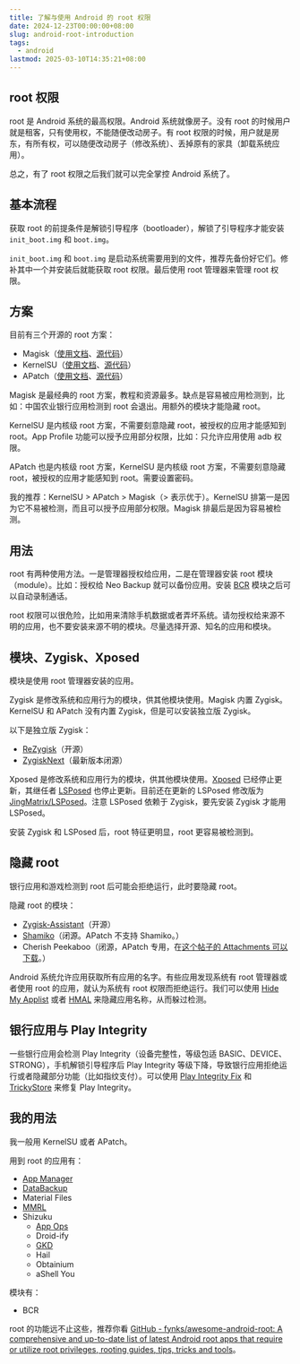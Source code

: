 ```yaml
---
title: 了解与使用 Android 的 root 权限
date: 2024-12-23T00:00:00+08:00
slug: android-root-introduction
tags:
  - android
lastmod: 2025-03-10T14:35:21+08:00
---
```


<!--
代写：英文版
-->

## root 权限

root 是 Android 系统的最高权限。Android 系统就像房子。没有 root 的时候用户就是租客，只有使用权，不能随便改动房子。有 root 权限的时候，用户就是房东，有所有权，可以随便改动房子（修改系统）、丢掉原有的家具（卸载系统应用）。

总之，有了 root 权限之后我们就可以完全掌控 Android 系统了。

## 基本流程

获取 root 的前提条件是解锁引导程序（bootloader），解锁了引导程序才能安装 `init_boot.img` 和 `boot.img`。

`init_boot.img` 和 `boot.img` 是启动系统需要用到的文件，推荐先备份好它们。修补其中一个并安装后就能获取 root 权限。最后使用 root 管理器来管理 root 权限。

## 方案

目前有三个开源的 root 方案：

- Magisk（[使用文档](https://topjohnwu.github.io/Magisk/)、[源代码](https://github.com/topjohnwu/Magisk)）
- KernelSU（[使用文档](https://kernelsu.org/)、[源代码](https://github.com/tiann/KernelSU)）
- APatch（[使用文档](https://apatch.dev/)、[源代码](https://github.com/bmax121/APatch)）

Magisk 是最经典的 root 方案，教程和资源最多。缺点是容易被应用检测到，比如：中国农业银行应用检测到 root 会退出。用额外的模块才能隐藏 root。

KernelSU 是内核级 root 方案，不需要刻意隐藏 root，被授权的应用才能感知到 root。App Profile 功能可以授予应用部分权限，比如：只允许应用使用 adb 权限。

APatch 也是内核级 root 方案，KernelSU 是内核级 root 方案，不需要刻意隐藏 root，被授权的应用才能感知到 root。需要设置密码。

我的推荐：KernelSU > APatch > Magisk（> 表示优于）。KernelSU 排第一是因为它不易被检测，而且可以授予应用部分权限。Magisk 排最后是因为容易被检测。

## 用法

root 有两种使用方法。一是管理器授权给应用，二是在管理器安装 root 模块（module）。比如：授权给 Neo Backup 就可以备份应用。安装 [BCR](https://github.com/chenxiaolong/BCR) 模块之后可以自动录制通话。

root 权限可以很危险，比如用来清除手机数据或者弄坏系统。请勿授权给来源不明的应用，也不要安装来源不明的模块。尽量选择开源、知名的应用和模块。

## 模块、Zygisk、Xposed

模块是使用 root 管理器安装的应用。

Zygisk 是修改系统和应用行为的模块，供其他模块使用。Magisk 内置 Zygisk。KernelSU 和 APatch 没有内置 Zygisk，但是可以安装独立版 Zygisk。

以下是独立版 Zygisk：

- [ReZygisk](https://github.com/PerformanC/ReZygisk)（开源）
- [ZygiskNext](https://github.com/Dr-TSNG/ZygiskNext)（最新版本闭源）

Xposed 是修改系统和应用行为的模块，供其他模块使用。[Xposed](https://github.com/rovo89/Xposed) 已经停止更新，其继任者 [LSPosed](https://github.com/LSPosed/LSPosed) 也停止更新。目前还在更新的 LSPosed 修改版为 [JingMatrix/LSPosed](https://github.com/JingMatrix/LSPosed)。注意 LSPosed 依赖于 Zygisk，要先安装 Zygisk 才能用 LSPosed。

安装 Zygisk 和 LSPosed 后，root 特征更明显，root 更容易被检测到。

## 隐藏 root

银行应用和游戏检测到 root 后可能会拒绝运行，此时要隐藏 root。

隐藏 root 的模块：

- [Zygisk-Assistant](https://github.com/snake-4/Zygisk-Assistant)（开源）
- [Shamiko](https://github.com/LSPosed/LSPosed.github.io/releases)（闭源。APatch 不支持 Shamiko。）
- Cherish Peekaboo（闭源，APatch 专用，在[这个帖子的 Attachments 可以下载](https://xdaforums.com/t/dev-apatch-an-alternative-root-solution-to-kernelsu-and-magisk.4655727/)。）

Android 系统允许应用获取所有应用的名字。有些应用发现系统有 root 管理器或者使用 root 的应用，就认为系统有 root 权限而拒绝运行。我们可以使用 [Hide My Applist](https://github.com/Dr-TSNG/Hide-My-Applist) 或者 [HMAL](https://github.com/pumPCin/HMAL) 来隐藏应用名称，从而躲过检测。

## 银行应用与 Play Integrity

一些银行应用会检测 Play Integrity（设备完整性，等级包适 BASIC、DEVICE、STRONG），手机解锁引导程序后 Play Integrity 等级下降，导致银行应用拒绝运行或者隐藏部分功能（比如指纹支付）。可以使用 [Play Integrity Fix](https://github.com/chiteroman/PlayIntegrityFix) 和 [TrickyStore](https://github.com/5ec1cff/TrickyStore) 来修复 Play Integrity。

## 我的用法

我一般用 KernelSU 或者 APatch。

用到 root 的应用有：

- [App Manager](https://github.com/MuntashirAkon/AppManager)
- [DataBackup](https://github.com/XayahSuSuSu/Android-DataBackup)
- Material Files
- [MMRL](https://github.com/DerGoogler/MMRL)
- Shizuku
    - [App Ops](https://appops.rikka.app/)
    - Droid-ify
    - [GKD](https://github.com/gkd-kit/gkd)
    - Hail
    - Obtainium
    - aShell You

模块有：

- BCR

root 的功能远不止这些，推荐你看 [GitHub - fynks/awesome-android-root: A comprehensive and up-to-date list of latest Android root apps that require or utilize root privileges, rooting guides, tips, tricks and tools](https://github.com/fynks/awesome-android-root)。